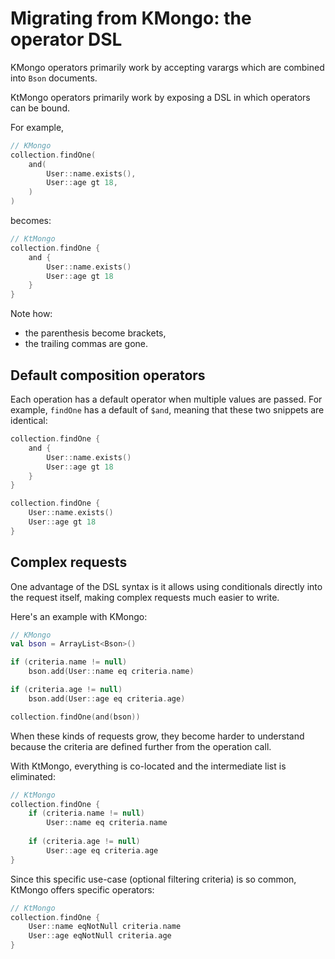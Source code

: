 # Migrating from KMongo: the operator DSL

KMongo operators primarily work by accepting varargs which are combined into `Bson` documents.

KtMongo operators primarily work by exposing a DSL in which operators can be bound.

For example,
```kotlin
// KMongo
collection.findOne(
	and(
		User::name.exists(),
		User::age gt 18,
	)
)
```
becomes:
```kotlin
// KtMongo
collection.findOne {
	and {
		User::name.exists()
		User::age gt 18
	}
}
```

Note how:
- the parenthesis become brackets,
- the trailing commas are gone.

## Default composition operators

Each operation has a default operator when multiple values are passed. For example, `findOne` has a default of `$and`, meaning that these two snippets are identical:
```kotlin
collection.findOne {
	and {
		User::name.exists()
		User::age gt 18
	}
}

collection.findOne {
	User::name.exists()
	User::age gt 18
}
```

## Complex requests

One advantage of the DSL syntax is it allows using conditionals directly into the request itself, making complex requests much easier to write.

Here's an example with KMongo:

```kotlin
// KMongo
val bson = ArrayList<Bson>()

if (criteria.name != null)
	bson.add(User::name eq criteria.name)

if (criteria.age != null)
	bson.add(User::age eq criteria.age)

collection.findOne(and(bson))
```

When these kinds of requests grow, they become harder to understand because the criteria are defined further from the operation call.

With KtMongo, everything is co-located and the intermediate list is eliminated:
```kotlin
// KtMongo
collection.findOne {
	if (criteria.name != null)
		User::name eq criteria.name
	
	if (criteria.age != null)
		User::age eq criteria.age
}
```

Since this specific use-case (optional filtering criteria) is so common, KtMongo offers specific operators:
```kotlin
// KtMongo
collection.findOne {
	User::name eqNotNull criteria.name
	User::age eqNotNull criteria.age
}
```
